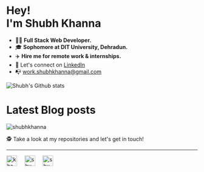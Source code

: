 <h1>Hey!<br>
I'm Shubh Khanna</h1>

- 👨‍💻 **Full Stack Web Developer.**
- 🎓 **Sophomore at DIT University, Dehradun.**
- ✈️ **Hire me for remote work & internships.**
- 🎉 Let's connect on [LinkedIn](https://linkedin.com/in/shubhkhanna)
- 📭 work.shubhkhanna@gmail.com

![Shubh's Github
stats](https://github-readme-stats.vercel.app/api?username=shubhkhanna&show_icons=true&icon_color=E80000)<br>

# Latest Blog posts

<!-- BLOG-POST-LIST:START -->
<!-- BLOG-POST-LIST:END -->

<img src="https://komarev.com/ghpvc/?username=shubhkhanna" alt="shubhkhanna" />

🕵 Take a look at my repositories and let's get in touch!

<hr>
<p align="left">
<a href="https://twitter.com/khannashubh04" target="blank"><img align="center" src="https://cdn.jsdelivr.net/npm/simple-icons@3.0.1/icons/twitter.svg" alt="khannashubh04" height="28" width="28" /></a>&nbsp;&nbsp;&nbsp;&nbsp;
<a href="https://linkedin.com/in/shubhkhanna" target="blank"><img align="center" src="https://cdn.jsdelivr.net/npm/simple-icons@3.0.1/icons/linkedin.svg" alt="shubhkhanna" height="28" width="28" /></a>&nbsp;&nbsp;&nbsp;&nbsp;
<a href="https://medium.com/@shubhkhanna" target="blank"><img align="center" src="https://cdn.jsdelivr.net/npm/simple-icons@3.0.1/icons/medium.svg" alt="shubhkhanna" height="28" width="28" /></a>&nbsp;&nbsp;&nbsp;&nbsp;
</p>
